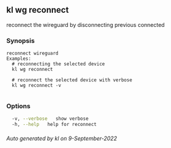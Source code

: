 ## kl wg reconnect

reconnect the wireguard by disconnecting previous connected

### Synopsis

```
reconnect wireguard
Examples:
  # reconnecting the selected device
  kl wg reconnect

  # reconnect the selected device with verbose
  kl wg reconnect -v
	
```

### Options

```bash
  -v, --verbose   show verbose
  -h, --help   help for reconnect
```



###### Auto generated by kl on 9-September-2022
